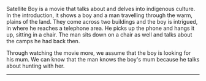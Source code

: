 Satellite Boy is a movie that talks about and delves into indigenous culture. In the introduction, it shows a boy and a man travelling through the warm, plains of the land. They come across two buildings and the boy is intrigued, in where he reaches a telephone area. He picks up the phone and hangs it up, sitting in a chair. The man sits down on a chair as well and talks about the camps he had back then.

Through watching the movie more, we assume that the boy is looking for his mum. We can know that the man knows the boy's mum because he talks about hunting with her.

---


